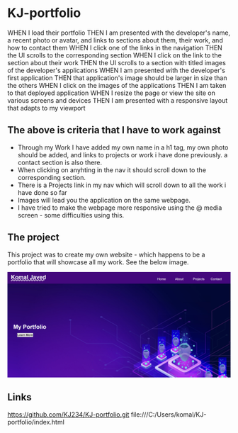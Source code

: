 # KJ-portfolio


WHEN I load their portfolio
THEN I am presented with the developer's name, a recent photo or avatar, and links to sections about them, their work, and how to contact them
WHEN I click one of the links in the navigation
THEN the UI scrolls to the corresponding section
WHEN I click on the link to the section about their work
THEN the UI scrolls to a section with titled images of the developer's applications
WHEN I am presented with the developer's first application
THEN that application's image should be larger in size than the others
WHEN I click on the images of the applications
THEN I am taken to that deployed application
WHEN I resize the page or view the site on various screens and devices
THEN I am presented with a responsive layout that adapts to my viewport


## The above is criteria that I have to work against
*   Through my Work I have added my own name in a h1 tag, my own photo should be added, and links to projects or work i have done previously. a contact section is also there.
* When clicking on anyhting in the nav it should scroll down to the corresponding section.
* There is a Projects link in my nav which will scroll down to all the work i have done so far
* Images will lead you the application  on the same webpage.
* I have tried to make the webpage more responsive using the @ media screen - some difficulties using this.

## The project

This project was to create my own website - which happens to be a portfolio that will showcase all my work. See the below image.



![The following is a screenshot of the deployed website](hwk2.png)

## Links

https://github.com/KJ234/KJ-portfolio.git
file:///C:/Users/komal/KJ-portfolio/index.html
